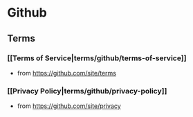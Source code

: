 Github
===

## Terms

### [[Terms of Service|terms/github/terms-of-service]]

* from https://github.com/site/terms

### [[Privacy Policy|terms/github/privacy-policy]]

* from https://github.com/site/privacy
